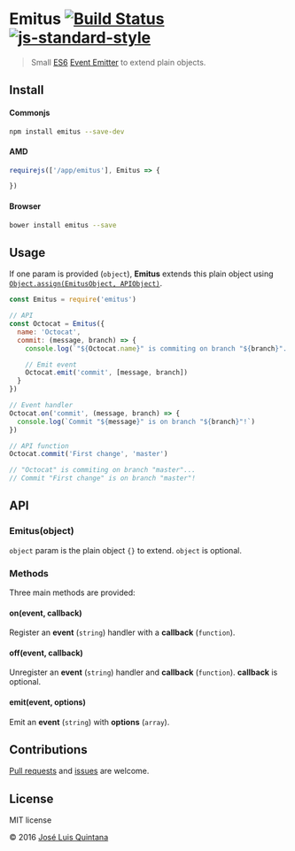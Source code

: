 # Emitus [![Build Status](https://travis-ci.org/joseluisq/emitus.svg?branch=master)](https://travis-ci.org/joseluisq/emitus) [![js-standard-style](https://img.shields.io/badge/code%20style-standard-brightgreen.svg)](http://standardjs.com/)

> Small [ES6](http://babeljs.io/docs/learn-es2015/) [Event Emitter](https://nodejs.org/api/events.html) to extend plain objects.

## Install

#### Commonjs

```sh
npm install emitus --save-dev
```

#### AMD

```js
requirejs(['/app/emitus'], Emitus => {

})
```

#### Browser

```sh
bower install emitus --save
```

## Usage

If one param is provided (`object`), **Emitus** extends this plain object using [`Object.assign(EmitusObject, APIObject)`](https://developer.mozilla.org/en-US/docs/Web/JavaScript/Reference/Global_Objects/Object/assign).

```js
const Emitus = require('emitus')

// API
const Octocat = Emitus({
  name: 'Octocat',
  commit: (message, branch) => {
    console.log(`"${Octocat.name}" is commiting on branch "${branch}"...`)

    // Emit event
    Octocat.emit('commit', [message, branch])
  }
})

// Event handler
Octocat.on('commit', (message, branch) => {
  console.log(`Commit "${message}" is on branch "${branch}"!`)
})

// API function
Octocat.commit('First change', 'master')

// "Octocat" is commiting on branch "master"...
// Commit "First change" is on branch "master"!
```

## API
### Emitus(object)
`object` param is the plain object `{}` to extend. `object` is optional.

### Methods
Three main methods are provided:

#### on(event, callback)
Register an **event** (`string`) handler with a **callback** (`function`).

#### off(event, callback)
Unregister an **event** (`string`) handler and **callback** (`function`). **callback** is optional.

#### emit(event, options)
Emit an **event** (`string`) with **options** (`array`).

## Contributions
[Pull requests](https://github.com/joseluisq/emitus/pulls) and [issues](https://github.com/joseluisq/emitus/issues) are welcome.

## License
MIT license

© 2016 [José Luis Quintana](http://git.io/joseluisq)
